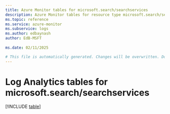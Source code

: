 ```yaml
---
title: Azure Monitor tables for microsoft.search/searchservices
description: Azure Monitor tables for resource type microsoft.search/searchservices
ms.topic: reference
ms.service: azure-monitor
ms.subservice: logs
ms.author: edbaynash
author: EdB-MSFT
   
ms.date: 02/11/2025

# This file is automatically generated. Changes will be overwritten. Do not change this file directly.
---
```


# Log Analytics tables for microsoft.search/searchservices  

[!INCLUDE [table](~/reusable-content/ce-skilling/azure/includes/azure-monitor/reference/tables/microsoft-search_searchservices-include.md)]

